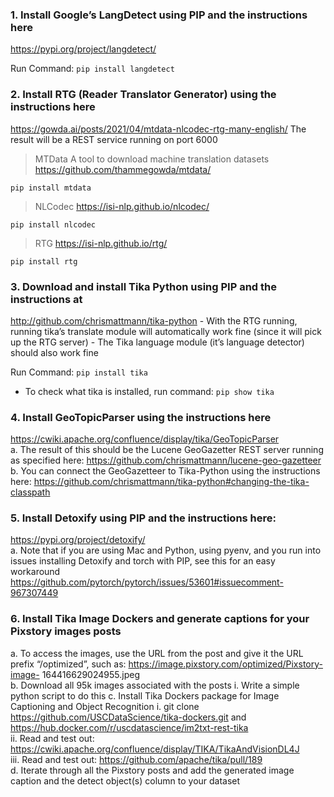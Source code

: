 ### 1. Install  Google’s  LangDetect  using  PIP  and  the  instructions  here 
https://pypi.org/project/langdetect/  

Run Command: `pip install langdetect`

### 2. Install  RTG  (Reader  Translator  Generator)  using  the  instructions  here 
https://gowda.ai/posts/2021/04/mtdata-nlcodec-rtg-many-english/  The  result  will  be  a 
REST service running on port 6000 

> MTData
A tool to download machine translation datasets https://github.com/thammegowda/mtdata/

`pip install mtdata`

> NLCodec
https://isi-nlp.github.io/nlcodec/

`pip install nlcodec`

> RTG
https://isi-nlp.github.io/rtg/

`pip install rtg`

### 3. Download  and  install  Tika  Python  using  PIP  and  the  instructions  at 
http://github.com/chrismattmann/tika-python 
    - With the RTG running, running tika’s translate module will automatically work fine (since it will pick up the RTG server) 
    - The Tika language module (it’s language detector) should also work fine 

Run Command: `pip install tika`
- To check what tika is installed, run command: `pip show tika`

### 4.  Install  GeoTopicParser  using  the  instructions  here 
https://cwiki.apache.org/confluence/display/tika/GeoTopicParser  
a. The  result  of  this  should  be  the  Lucene  GeoGazetter  REST  server  running  as 
specified here: https://github.com/chrismattmann/lucene-geo-gazetteer   
b. You can connect the GeoGazetteer to Tika-Python using the instructions here: 
https://github.com/chrismattmann/tika-python#changing-the-tika-classpath  


### 5. Install Detoxify using PIP and the instructions here: 
https://pypi.org/project/detoxify/  
a. Note that if you are using Mac and Python, using pyenv, and you run into issues 
installing  Detoxify  and  torch  with  PIP,  see  this  for  an  easy  workaround 
https://github.com/pytorch/pytorch/issues/53601#issuecomment-967307449   


### 6. Install Tika Image Dockers and generate captions for your Pixstory images posts 
a. To  access  the  images,  use  the  URL  from  the  post  and give  it  the  URL  prefix 
“/optimized”,  such  as:  https://image.pixstory.com/optimized/Pixstory-image-
164416629024955.jpeg  
b. Download all 95k images associated with the posts 
i. Write a simple python script to do this 
c. Install Tika Dockers package for Image Captioning and Object Recognition 
i. git  clone  https://github.com/USCDataScience/tika-dockers.git  and 
https://hub.docker.com/r/uscdatascience/im2txt-rest-tika  
ii. Read  and  test  out: 
https://cwiki.apache.org/confluence/display/TIKA/TikaAndVisionDL4J   
iii. Read and test out: https://github.com/apache/tika/pull/189  
d. Iterate through all the Pixstory posts and add the generated image caption and the 
detect object(s) column to your dataset